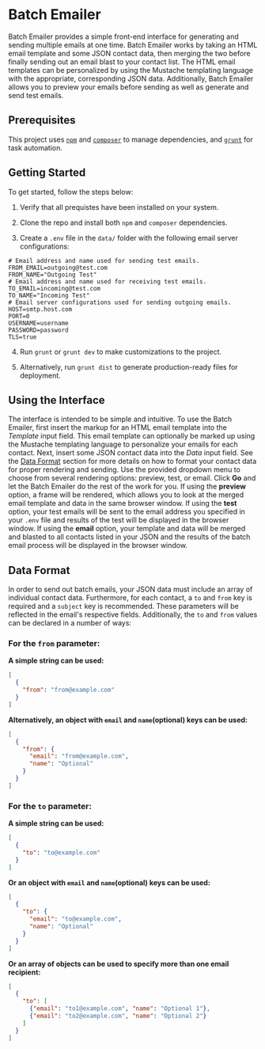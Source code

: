 # Batch Emailer

Batch Emailer provides a simple front-end interface for generating and sending multiple emails at one time. Batch Emailer works by taking an HTML email template and some JSON contact data, then merging the two before finally sending out an email blast to your contact list. The HTML email templates can be personalized by using the Mustache templating language with the appropriate, corresponding JSON data. Additionally, Batch Emailer allows you to preview your emails before sending as well as generate and send test emails. 

## Prerequisites

This project uses [`npm`](//npmjs.org) and [`composer`](//getcomposer.org) to manage dependencies, and [`grunt`](//gruntjs.com) for task automation.

## Getting Started

To get started, follow the steps below:

1. Verify that all prequistes have been installed on your system.

2. Clone the repo and install both `npm` and `composer` dependencies. 

3. Create a `.env` file in the `data/` folder with the following email server configurations:

  ```
  # Email address and name used for sending test emails.
  FROM_EMAIL=outgoing@test.com
  FROM_NAME="Outgoing Test"
  # Email address and name used for receiving test emails.
  TO_EMAIL=incoming@test.com
  TO_NAME="Incoming Test"
  # Email server configurations used for sending outgoing emails.
  HOST=smtp.host.com
  PORT=0
  USERNAME=username
  PASSWORD=password
  TLS=true
  ```

4. Run `grunt` or `grunt dev` to make customizations to the project.

5. Alternatively, run `grunt dist` to generate production-ready files for deployment.

## Using the Interface

The interface is intended to be simple and intuitive. To use the Batch Emailer, first insert the markup for an HTML email template into the *Template* input field. This email template can optionally be marked up using the Mustache templating language to personalize your emails for each contact. Next, insert some JSON contact data into the *Data* input field. See the [Data Format](#data-format) section for more details on how to format your contact data for proper rendering and sending. Use the provided dropdown menu to choose from several rendering options: preview, test, or email. Click **Go** and let the Batch Emailer do the rest of the work for you. If using the **preview** option, a frame will be rendered, which allows you to look at the merged email template and data in the same browser window. If using the **test** option, your test emails will be sent to the email address you specified in your `.env` file and results of the test will be displayed in the browser window. If using the **email** option, your template and data will be merged and blasted to all contacts listed in your JSON and the results of the batch email process will be displayed in the browser window.

## Data Format

In order to send out batch emails, your JSON data must include an array of individual contact data. Furthermore, for each contact, a `to` and `from` key is required and a `subject` key is recommended. These parameters will be reflected in the email's respective fields. Additionally, the `to` and `from` values can be declared in a number of ways:

### For the `from` parameter:

**A simple string can be used:**
```json
[
  {
    "from": "from@example.com"
  }
]
```

**Alternatively, an object with `email` and `name`(optional) keys can be used:**
```json
[
  {
    "from": {
      "email": "from@example.com",
      "name": "Optional"
    }
  }
]
```

### For the `to` parameter:

**A simple string can be used:**
```json
[
  {
    "to": "to@example.com"
  }
]
```

**Or an object with `email` and `name`(optional) keys can be used:**
```json
[
  {
    "to": {
      "email": "to@example.com",
      "name": "Optional"
    }
  }
]
```

**Or an array of objects can be used to specify more than one email recipient:**
```json
[
  {
    "to": [
      {"email": "to1@example.com", "name": "Optional 1"},
      {"email": "to2@example.com", "name": "Optional 2"}
    ]
  }
]
```